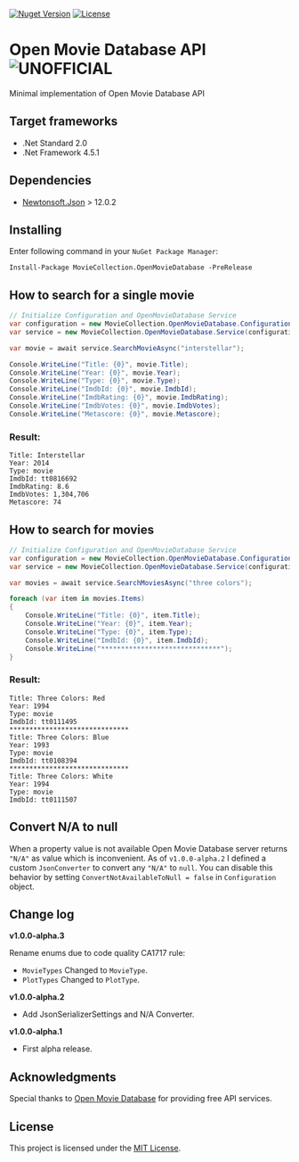 ﻿[![Nuget Version](https://img.shields.io/nuget/v/MovieCollection.OpenMovieDatabase.svg?style=flat)](https://www.nuget.org/packages/MovieCollection.OpenMovieDatabase)
[![License](https://img.shields.io/github/license/peymanr34/open-movie-database.svg?style=flat)](LICENSE)

# Open Movie Database API ![UNOFFICIAL](https://img.shields.io/badge/UNOFFICIAL-red)
Minimal implementation of Open Movie Database API

## Target frameworks
- .Net Standard 2.0
- .Net Framework 4.5.1

## Dependencies
- [Newtonsoft.Json](https://www.newtonsoft.com/json) > 12.0.2

## Installing
Enter following command in your ```NuGet Package Manager```:
```
Install-Package MovieCollection.OpenMovieDatabase -PreRelease
```

## How to search for a single movie

```csharp
// Initialize Configuration and OpenMovieDatabase Service
var configuration = new MovieCollection.OpenMovieDatabase.Configuration("your-api-key-here");
var service = new MovieCollection.OpenMovieDatabase.Service(configuration);

var movie = await service.SearchMovieAsync("interstellar");

Console.WriteLine("Title: {0}", movie.Title);
Console.WriteLine("Year: {0}", movie.Year);
Console.WriteLine("Type: {0}", movie.Type);
Console.WriteLine("ImdbId: {0}", movie.ImdbId);
Console.WriteLine("ImdbRating: {0}", movie.ImdbRating);
Console.WriteLine("ImdbVotes: {0}", movie.ImdbVotes);
Console.WriteLine("Metascore: {0}", movie.Metascore);
```
### Result:
```
Title: Interstellar
Year: 2014
Type: movie
ImdbId: tt0816692
ImdbRating: 8.6
ImdbVotes: 1,304,706
Metascore: 74
```

## How to search for movies

```csharp
// Initialize Configuration and OpenMovieDatabase Service
var configuration = new MovieCollection.OpenMovieDatabase.Configuration("your-api-key-here");
var service = new MovieCollection.OpenMovieDatabase.Service(configuration);

var movies = await service.SearchMoviesAsync("three colors");

foreach (var item in movies.Items)
{
    Console.WriteLine("Title: {0}", item.Title);
    Console.WriteLine("Year: {0}", item.Year);
    Console.WriteLine("Type: {0}", item.Type);
    Console.WriteLine("ImdbId: {0}", item.ImdbId);
    Console.WriteLine("******************************");
}
```
### Result:
```
Title: Three Colors: Red
Year: 1994
Type: movie
ImdbId: tt0111495
******************************
Title: Three Colors: Blue
Year: 1993
Type: movie
ImdbId: tt0108394
******************************
Title: Three Colors: White
Year: 1994
Type: movie
ImdbId: tt0111507
```

## Convert N/A to null
When a property value is not available Open Movie Database server returns `"N/A"` as value which is inconvenient. As of `v1.0.0-alpha.2` I defined a custom `JsonConverter` to convert any `"N/A"` to `null`. You can disable this behavior by setting `ConvertNotAvailableToNull = false` in `Configuration` object.

## Change log
**v1.0.0-alpha.3**

Rename enums due to code quality CA1717 rule:
- `MovieTypes` Changed to `MovieType`.
- `PlotTypes` Changed to `PlotType`.

**v1.0.0-alpha.2**
- Add JsonSerializerSettings and N/A Converter.

**v1.0.0-alpha.1**
- First alpha release.

## Acknowledgments

Special thanks to [Open Movie Database](https://www.omdbapi.com) for providing free API services. 

## License
This project is licensed under the [MIT License](LICENSE).